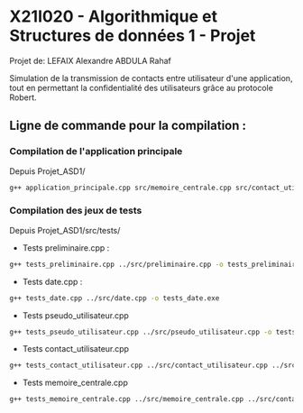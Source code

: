 # X21I020 - Algorithmique et Structures de données 1 - Projet

Projet de:
LEFAIX Alexandre
ABDULA Rahaf

Simulation de la transmission de contacts entre utilisateur d'une application, tout en permettant la confidentialité des utilisateurs grâce au protocole Robert.

## Ligne de commande pour la compilation :

### Compilation de l'application principale

Depuis Projet_ASD1/

```bash
g++ application_principale.cpp src/memoire_centrale.cpp src/contact_utilisateur.cpp src/pseudo_utilisateur.cpp src/date.cpp -o application_principale.exe
```

### Compilation des jeux de tests

Depuis Projet_ASD1/src/tests/

- Tests preliminaire.cpp :

```bash
g++ tests_preliminaire.cpp ../src/preliminaire.cpp -o tests_preliminaire.exe
```

- Tests date.cpp :

```bash
g++ tests_date.cpp ../src/date.cpp -o tests_date.exe
```

- Tests pseudo_utilisateur.cpp

```bash
g++ tests_pseudo_utilisateur.cpp ../src/pseudo_utilisateur.cpp -o tests_pseudo_utilisateur.exe
```

- Tests contact_utilisateur.cpp

```bash
g++ tests_contact_utilisateur.cpp ../src/contact_utilisateur.cpp ../src/pseudo_utilisateur.cpp ../src/date.cpp -o tests_contact_utilisateur.exe
```

- Tests memoire_centrale.cpp

```bash
g++ tests_memoire_centrale.cpp ../src/memoire_centrale.cpp ../src/contact_utilisateur.cpp ../src/pseudo_utilisateur.cpp ../src/date.cpp -o tests_memoire_centrale.exe
```
